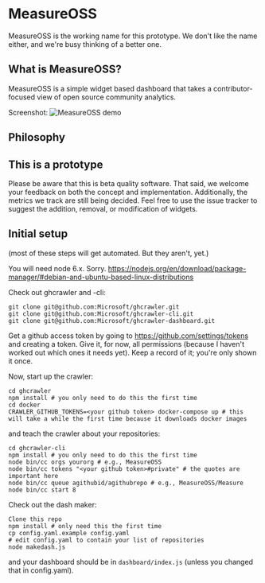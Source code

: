 # MeasureOSS

MeasureOSS is the working name for this prototype. We don't like the name either, and we're busy thinking of a better one.

## What is MeasureOSS?

MeasureOSS is a simple widget based dashboard that takes a contributor-focused view of open source community analytics.

Screenshot: ![MeasureOSS demo](https://github.com/MeasureOSS/Measure/blob/master/assets/img/MeasureOSS-11052017.png)

## Philosophy

## This is a prototype

Please be aware that this is beta quality software. That said, we welcome your feedback on both the concept and implementation. Additionally, the metrics we track are still being decided. Feel free to use the issue tracker to suggest the addition, removal, or modification of widgets. 

## Initial setup

(most of these steps will get automated. But they aren't, yet.)

You will need node 6.x. Sorry. https://nodejs.org/en/download/package-manager/#debian-and-ubuntu-based-linux-distributions

Check out ghcrawler and -cli:

```
git clone git@github.com:Microsoft/ghcrawler.git
git clone git@github.com:Microsoft/ghcrawler-cli.git
git clone git@github.com:Microsoft/ghcrawler-dashboard.git
```

Get a github access token by going to https://github.com/settings/tokens and creating a token. Give it, for now, all permissions (because I haven't worked out which ones it needs yet). Keep a record of it; you're only shown it once.

Now, start up the crawler:

```
cd ghcrawler
npm install # you only need to do this the first time
cd docker
CRAWLER_GITHUB_TOKENS=<your github token> docker-compose up # this will take a while the first time because it downloads docker images
```

and teach the crawler about your repositories:

```
cd ghcrawler-cli
npm install # you only need to do this the first time
node bin/cc orgs yourorg # e.g., MeasureOSS
node bin/cc tokens "<your github token>#private" # the quotes are important here
node bin/cc queue agithubid/agithubrepo # e.g., MeasureOSS/Measure
node bin/cc start 8
```

Check out the dash maker:

```
Clone this repo
npm install # only need this the first time
cp config.yaml.example config.yaml
# edit config.yaml to contain your list of repositories
node makedash.js
```

and your dashboard should be in `dashboard/index.js` (unless you changed that in config.yaml).
